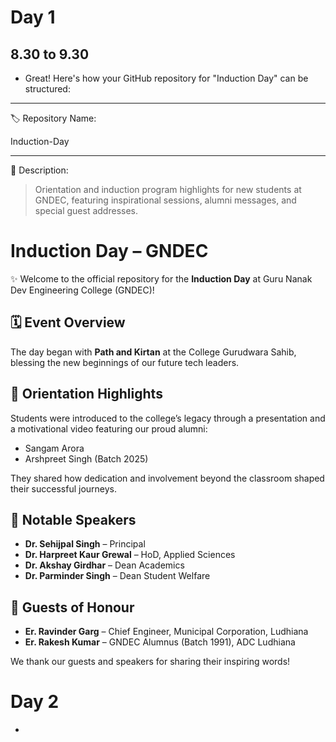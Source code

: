 # Day 1
## 8.30 to 9.30
- Great! Here's how your GitHub repository for "Induction Day" can be structured:


---

🏷️ Repository Name:

Induction-Day


---

📄 Description:

> Orientation and induction program highlights for new students at GNDEC, featuring inspirational sessions, alumni messages, and special guest addresses.






# Induction Day – GNDEC

✨ Welcome to the official repository for the **Induction Day** at Guru Nanak Dev Engineering College (GNDEC)!

## 🗓️ Event Overview
The day began with **Path and Kirtan** at the College Gurudwara Sahib, blessing the new beginnings of our future tech leaders.

## 🎥 Orientation Highlights
Students were introduced to the college’s legacy through a presentation and a motivational video featuring our proud alumni:
- Sangam Arora
- Arshpreet Singh (Batch 2025)

They shared how dedication and involvement beyond the classroom shaped their successful journeys.

## 🎤 Notable Speakers
- **Dr. Sehijpal Singh** – Principal  
- **Dr. Harpreet Kaur Grewal** – HoD, Applied Sciences  
- **Dr. Akshay Girdhar** – Dean Academics  
- **Dr. Parminder Singh** – Dean Student Welfare  

## 🌟 Guests of Honour
- **Er. Ravinder Garg** – Chief Engineer, Municipal Corporation, Ludhiana  
- **Er. Rakesh Kumar** – GNDEC Alumnus (Batch 1991), ADC Ludhiana  

We thank our guests and speakers for sharing their inspiring words!

# Day 2


- 

